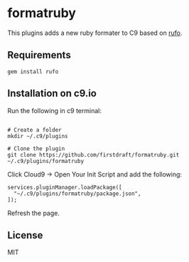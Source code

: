 formatruby
===================

This plugins adds a new ruby formater to C9 based on [rufo](https://github.com/ruby-formatter/rufo).

Requirements
------------

```
gem install rufo
```


Installation on c9.io
---------------------

Run the following in c9 terminal:

```

# Create a folder
mkdir ~/.c9/plugins

# Clone the plugin
git clone https://github.com/firstdraft/formatruby.git ~/.c9/plugins/formatruby
```

Click Cloud9 -> Open Your Init Script and add the following:

```
services.pluginManager.loadPackage([
  "~/.c9/plugins/formatruby/package.json",
]);
```

Refresh the page.

License
-------

MIT
